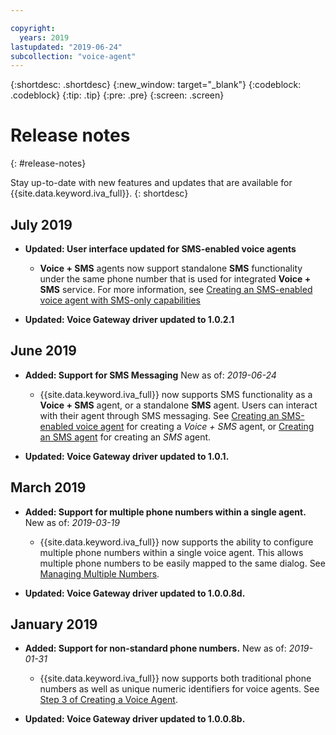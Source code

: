 ```yaml
---

copyright:
  years: 2019
lastupdated: "2019-06-24"
subcollection: "voice-agent"
---
```


{:shortdesc: .shortdesc}
{:new_window: target="_blank"}
{:codeblock: .codeblock}
{:tip: .tip}
{:pre: .pre}
{:screen: .screen}

# Release notes
{: #release-notes}


Stay up-to-date with new features and updates that are available for {{site.data.keyword.iva_full}}.
{: shortdesc}

## July 2019

- **Updated:  User interface updated for SMS-enabled voice agents**
  
  - **Voice + SMS** agents now support standalone **SMS** functionality under the same phone number that is used for integrated **Voice + SMS** service. For more information, see [Creating an SMS-enabled voice agent with SMS-only capabilities](/docs/services/voice-agent?topic=voice-agent-sms_voice_config_instance#sms_voice_inbound)

- **Updated:  Voice Gateway driver updated to 1.0.2.1**

## June 2019

- **Added:  Support for SMS Messaging** New as of:  _2019-06-24_

  - {{site.data.keyword.iva_full}} now supports SMS functionality as a **Voice + SMS** agent, or a standalone **SMS** agent. Users can interact with their agent through SMS messaging. See [Creating an SMS-enabled voice agent](/docs/services/voice-agent?topic=voice-agent-sms_config_instance) for creating a _Voice + SMS_  agent, or [Creating an SMS agent](/docs/services/voice-agent?topic=voice-agent-config_sms_instance) for creating an _SMS_ agent.

- **Updated:  Voice Gateway driver updated to 1.0.1.**

## March 2019

- **Added:  Support for multiple phone numbers within a single agent.** New as of:  _2019-03-19_

  - {{site.data.keyword.iva_full}} now supports the ability to configure multiple phone numbers within a single voice agent. This allows multiple phone numbers to be easily mapped to the same dialog. See [Managing Multiple Numbers](/docs/services/voice-agent?topic=voice-agent-multi_num#multi_num).

- **Updated:  Voice Gateway driver updated to 1.0.0.8d.**

## January 2019

- **Added:  Support for non-standard phone numbers.** New as of: _2019-01-31_

  - {{site.data.keyword.iva_full}} now supports both traditional phone numbers as well as unique numeric identifiers for voice agents. See [Step 3 of Creating a Voice Agent](/docs/services/voice-agent?topic=voice-agent-config_instance#create_instance).

- **Updated:  Voice Gateway driver updated to 1.0.0.8b.**
